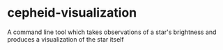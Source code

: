 # cepheid-visualization
A command line tool which takes observations of a star's brightness and produces a visualization of the star itself
